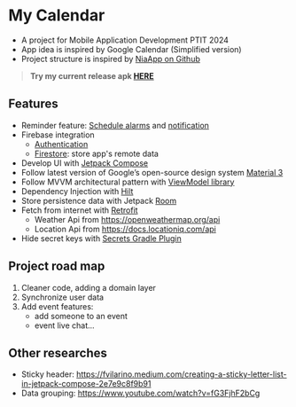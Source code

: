 # My Calendar
- A project for Mobile Application Development PTIT 2024
- App idea is inspired by Google Calendar (Simplified version)
- Project structure is inspired by [NiaApp on Github](https://github.com/android/nowinandroid)
> **Try my current release apk [HERE](app/release/app-release.apk)**

## Features
- Reminder feature: [Schedule alarms](https://developer.android.com/develop/background-work/services/alarms/schedule) and [notification](https://developer.android.com/develop/ui/views/notifications/build-notification)
- Firebase integration
  - [Authentication](https://firebase.google.com/docs/auth)
  - [Firestore](https://firebase.google.com/docs/firestore/quickstart): store app's remote data
- Develop UI with [Jetpack Compose](https://developer.android.com/develop/ui/compose)
- Follow latest version of Google’s open-source design system [Material 3](https://m3.material.io/)
- Follow MVVM architectural pattern with [ViewModel library](https://developer.android.com/topic/libraries/architecture/viewmodel)
- Dependency Injection with [Hilt](https://developer.android.com/training/dependency-injection/hilt-android)
- Store persistence data with Jetpack [Room](https://developer.android.com/training/data-storage/room)
- Fetch from internet with [Retrofit](https://github.com/square/retrofit)
  - Weather Api from https://openweathermap.org/api
  - Location Api from https://docs.locationiq.com/api
- Hide secret keys with [Secrets Gradle Plugin](https://github.com/google/secrets-gradle-plugin)

## Project road map
1. Cleaner code, adding a domain layer
2. Synchronize user data
3. Add event features:
   - add someone to an event
   - event live chat...

## Other researches
- Sticky header: https://fvilarino.medium.com/creating-a-sticky-letter-list-in-jetpack-compose-2e7e9c8f9b91
- Data grouping: https://www.youtube.com/watch?v=fG3FjhF2bCg